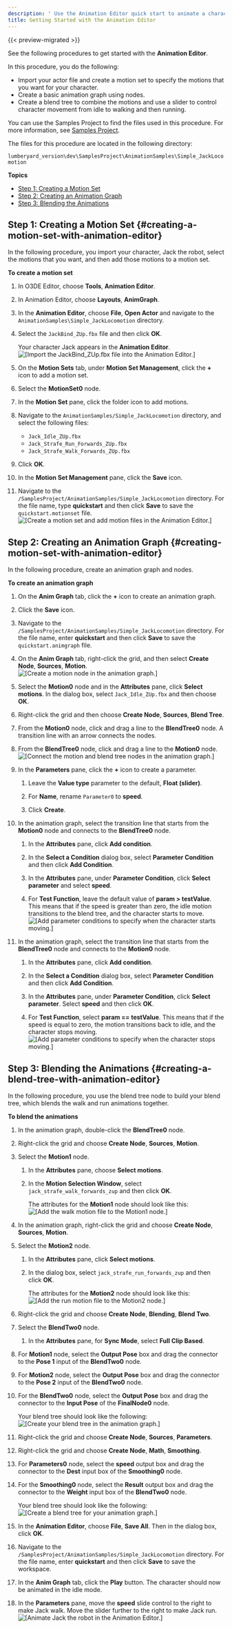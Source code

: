 ```yaml
---
description: ' Use the Animation Editor quick start to animate a character in Open 3D Engine. '
title: Getting Started with the Animation Editor
---
```


{{< preview-migrated >}}

See the following procedures to get started with the **Animation Editor**\.

In this procedure, you do the following:
+ Import your actor file and create a motion set to specify the motions that you want for your character\.
+ Create a basic animation graph using nodes\.
+ Create a blend tree to combine the motions and use a slider to control character movement from idle to walking and then running\.

You can use the Samples Project to find the files used in this procedure\. For more information, see [Samples Project](/docs/userguide/samples/projects/samples.md)\.

The files for this procedure are located in the following directory:

`lumberyard_version\dev\SamplesProject\AnimationSamples\Simple_JackLocomotion`

**Topics**
+ [Step 1: Creating a Motion Set](#creating-a-motion-set-with-animation-editor)
+ [Step 2: Creating an Animation Graph](#creating-motion-set-with-animation-editor)
+ [Step 3: Blending the Animations](#creating-a-blend-tree-with-animation-editor)

## Step 1: Creating a Motion Set {#creating-a-motion-set-with-animation-editor}

In the following procedure, you import your character, Jack the robot, select the motions that you want, and then add those motions to a motion set\.

**To create a motion set**

1. In O3DE Editor, choose **Tools**, **Animation Editor**\.

1. In Animation Editor, choose **Layouts**, **AnimGraph**\.

1. In the **Animation Editor**, choose **File**, **Open Actor** and navigate to the `AnimationSamples\Simple_JackLocomotion` directory\.

1. Select the `JackBind_ZUp.fbx` file and then click **OK**\.

   Your character Jack appears in the **Animation Editor**\.
![\[Import the JackBind_ZUp.fbx file into the Animation Editor.\]](/images/user-guide/actor-animation/animationeditorquickstart/animation-editor-quick-start-jack-idle.png)

1. On the **Motion Sets** tab, under **Motion Set Management**, click the **\+** icon to add a motion set\.

1. Select the **MotionSet0** node\.

1. In the **Motion Set** pane, click the folder icon to add motions\.

1. Navigate to the `AnimationSamples/Simple_JackLocomotion` directory, and select the following files:
   + `Jack_Idle_ZUp.fbx`
   + `Jack_Strafe_Run_Forwards_ZUp.fbx`
   + `Jack_Strafe_Walk_Forwards_ZUp.fbx`

1. Click **OK**\.

1. In the **Motion Set Management** pane, click the **Save** icon\.

1. Navigate to the `/SamplesProject/AnimationSamples/Simple_JackLocomotion` directory\. For the file name, type **quickstart** and then click **Save** to save the `quickstart.motionset` file\.
![\[Create a motion set and add motion files in the Animation Editor.\]](/images/user-guide/actor-animation/animationeditorquickstart/animation-editor-quick-start-motion-set.png)

## Step 2: Creating an Animation Graph {#creating-motion-set-with-animation-editor}

In the following procedure, create an animation graph and nodes\.

**To create an animation graph**

1. On the **Anim Graph** tab, click the **\+** icon to create an animation graph\.

1. Click the **Save** icon\.

1. Navigate to the `/SamplesProject/AnimationSamples/Simple_JackLocomotion` directory\. For the file name, enter **quickstart** and then click **Save** to save the `quickstart.animgraph` file\.

1. On the **Anim Graph** tab, right\-click the grid, and then select **Create Node**, **Sources**, **Motion**\.
![\[Create a motion node in the animation graph.\]](/images/user-guide/actor-animation/animationeditorquickstart/animation-editor-quick-start-anim-graph-node.png)

1. Select the **Motion0** node and in the **Attributes** pane, click **Select motions**\. In the dialog box, select `Jack_Idle_ZUp.fbx` and then choose **OK**\.

1. Right\-click the grid and then choose **Create Node**, **Sources**, **Blend Tree**\.

1. From the **Motion0** node, click and drag a line to the **BlendTree0** node\. A transition line with an arrow connects the nodes\.

1. From the **BlendTree0** node, click and drag a line to the **Motion0** node\.
![\[Connect the motion and blend tree nodes in the animation graph.\]](/images/user-guide/actor-animation/animationeditorquickstart/animation-editor-quick-start-motion-blend-tree-nodes.png)

1. In the **Parameters** pane, click the **\+** icon to create a parameter\.

   1. Leave the **Value type** parameter to the default, **Float \(slider\)**\.

   1. For **Name**, rename `Parameter0` to **speed**\.

   1. Click **Create**\.

1. In the animation graph, select the transition line that starts from the **Motion0** node and connects to the **BlendTree0** node\.

   1. In the **Attributes** pane, click **Add condition**\.

   1. In the **Select a Condition** dialog box, select **Parameter Condition** and then click **Add Condition**\.

   1. In the **Attributes** pane, under **Parameter Condition**, click **Select parameter** and select **speed**\.

   1. For **Test Function**, leave the default value of **param > testValue**\. This means that if the speed is greater than zero, the idle motion transitions to the blend tree, and the character starts to move\.
![\[Add parameter conditions to specify when the character starts moving.\]](/images/user-guide/actor-animation/animationeditorquickstart/animation-editor-quick-start-add-condition.png)

1. In the animation graph, select the transition line that starts from the **BlendTree0** node and connects to the **Motion0** node\.

   1. In the **Attributes** pane, click **Add condition**\.

   1. In the **Select a Condition** dialog box, select **Parameter Condition** and then click **Add Condition**\.

   1. In the **Attributes** pane, under **Parameter Condition**, click **Select parameter**\. Select **speed** and then click **OK**\.

   1. For **Test Function**, select **param == testValue**\. This means that if the speed is equal to zero, the motion transitions back to idle, and the character stops moving\.
![\[Add parameter conditions to specify when the character stops moving.\]](/images/user-guide/actor-animation/animationeditorquickstart/animation-editor-quick-start-add-condition-02.png)

## Step 3: Blending the Animations {#creating-a-blend-tree-with-animation-editor}

In the following procedure, you use the blend tree node to build your blend tree, which blends the walk and run animations together\.

**To blend the animations**

1. In the animation graph, double\-click the **BlendTree0** node\.

1. Right\-click the grid and choose **Create Node**, **Sources**, **Motion**\.

1. Select the **Motion1** node\.

   1. In the **Attributes** pane, choose **Select motions**\.

   1. In the **Motion Selection Window**, select `jack_strafe_walk_forwards_zup` and then click **OK**\.

      The attributes for the **Motion1** node should look like this:
![\[Add the walk motion file to the Motion1 node.\]](/images/user-guide/actor-animation/animationeditorquickstart/animation-editor-quick-start-motion-node-walk.png)

1. In the animation graph, right\-click the grid and choose **Create Node**, **Sources**, **Motion**\.

1. Select the **Motion2** node\.

   1. In the **Attributes** pane, click **Select motions**\.

   1. In the dialog box, select `jack_strafe_run_forwards_zup` and then click **OK**\.

      The attributes for the **Motion2** node should look like this:
![\[Add the run motion file to the Motion2 node.\]](/images/user-guide/actor-animation/animationeditorquickstart/animation-editor-quick-start-motion-node-run.png)

1. Right\-click the grid and choose **Create Node**, **Blending**, **Blend Two**\.

1. Select the **BlendTwo0** node\.

   1. In the **Attributes** pane, for **Sync Mode**, select **Full Clip Based**\.

1. For **Motion1** node, select the **Output Pose** box and drag the connector to the **Pose 1** input of the **BlendTwo0** node\.

1. For **Motion2** node, select the **Output Pose** box and drag the connector to the **Pose 2** input of the **BlendTwo0** node\.

1. For the **BlendTwo0** node, select the **Output Pose** box and drag the connector to the **Input Pose** of the **FinalNode0** node\.

   Your blend tree should look like the following:
![\[Create your blend tree in the animation graph.\]](/images/user-guide/actor-animation/animationeditorquickstart/animation-editor-quick-start-blend-tree-node.png)

1. Right\-click the grid and choose **Create Node**, **Sources**, **Parameters**\.

1. Right\-click the grid and choose **Create Node**, **Math**, **Smoothing**\.

1. For **Parameters0** node, select the **speed** output box and drag the connector to the **Dest** input box of the **Smoothing0** node\.

1. For the **Smoothing0** node, select the **Result** output box and drag the connector to the **Weight** input box of the **BlendTwo0** node\.

   Your blend tree should look like the following:
![\[Create a blend tree for your animation graph.\]](/images/user-guide/actor-animation/animationeditorquickstart/animation-graph-quick-start-blend-tree-final.gif)

1. In the **Animation Editor**, choose **File**, **Save All**\. Then in the dialog box, click **OK**\.

1. Navigate to the `/SamplesProject/AnimationSamples/Simple_JackLocomotion` directory\. For the file name, enter **quickstart** and then click **Save** to save the workspace\.

1. In the **Anim Graph** tab, click the **Play** button\. The character should now be animated in the idle mode\.

1. In the **Parameters** pane, move the **speed** slide control to the right to make Jack walk\. Move the slider further to the right to make Jack run\.
![\[Animate Jack the robot in the Animation Editor.\]](/images/user-guide/actor-animation/animationeditorquickstart/animation-editor-quick-start-jack-running.gif)
